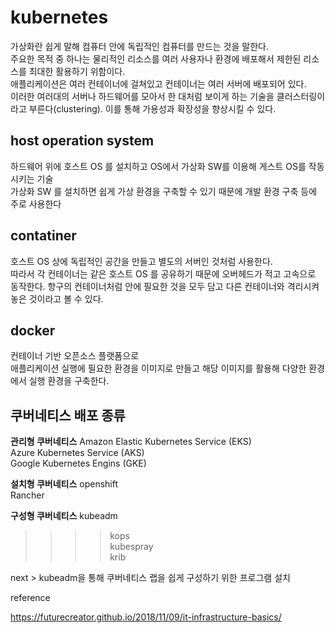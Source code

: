# kubernetes

가상화란 쉽게 말해 컴퓨터 안에 독립적인 컴퓨터를 만드는 것을 말한다.  
주요한 목적 중 하나는 물리적인 리소스를 여러 사용자나 환경에 배포해서 제한된 리소스를 최대한 활용하기 위함이다.  
애플리케이션은 여러 컨테이너에 걸쳐있고 컨테이너는 여러 서버에 배포되어 있다.  
이러한 여러대의 서버나 하드웨어를 모아서 한 대처럼 보이게 하는 기술을 클러스터링이라고 부른다(clustering). 
이를 통해 가용성과 확장성을 향상시킬 수 있다. 


## host operation system

하드웨어 위에 호스트 OS 를 설치하고 OS에서 가상화 SW를 이용해 게스트 OS를 작동시키는 기술  
가상화 SW 를 설치하면 쉽게 가상 환경을 구축할 수 있기 때문에 개발 환경 구축 등에 주로 사용한다  

## contatiner

호스트 OS 상에 독립적인 공간을 만들고 별도의 서버인 것처럼 사용한다.  
따라서 각 컨테이너는 같은 호스트 OS 를 공유하기 때문에 오버헤드가 적고 고속으로 동작한다. 
항구의 컨테이너처럼 안에 필요한 것을 모두 담고 다른 컨테이너와 격리시켜놓은 것이라고 볼 수 있다.
  
## docker

컨테이너 기반 오픈소스 플랫폼으로   
애플리케이션 실행에 필요한 환경을 이미지로 만들고 해당 이미지를 활용해 다양한 환경에서 실행 환경을 구축한다.  


## 쿠버네티스 배포 종류

**관리형 쿠버네티스**
Amazon Elastic Kubernetes Service (EKS)  
Azure Kubernetes Service (AKS)  
Google Kubernetes Engins (GKE)     

**설치형 쿠버네티스**
openshift  
Rancher  

**구성형 쿠버네티스**
kubeadm  
>>>>kops  
kubespray  
krib  

next > kubeadm을 통해 쿠버네티스 랩을 쉽게 구성하기 위한 프로그램 설치 


reference

https://futurecreator.github.io/2018/11/09/it-infrastructure-basics/
